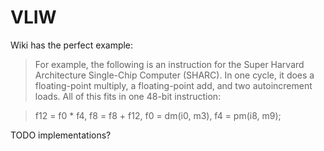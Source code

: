 # VLIW

Wiki has the perfect example:

> For example, the following is an instruction for the Super Harvard Architecture Single-Chip Computer (SHARC). In one cycle, it does a floating-point multiply, a floating-point add, and two autoincrement loads. All of this fits in one 48-bit instruction:

> f12 = f0 * f4, f8 = f8 + f12, f0 = dm(i0, m3), f4 = pm(i8, m9);

TODO implementations?

